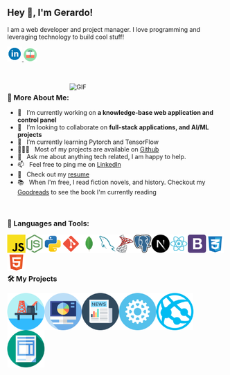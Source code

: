 ## Hey 👋, I'm Gerardo!
<p>
  I am a web developer and project manager. I love programming and leveraging technology to build cool stuff!
</p>
<p>
  <a href="https://www.linkedin.com/in/sanchezwebdev/">
    <img alt="LinkedIn" src="https://raw.githubusercontent.com/sanchezwebdev/svgs/master/linkedin-svgrepo-com.svg" style="height:34px; width:auto;"/>
  </a>  
  <a href="https://gerardosanchez.dev/" target="_blank">
    <img alt="Portfolio" src="https://raw.githubusercontent.com/sanchezwebdev/svgs/master/portfolio-bag-svgrepo-com.svg" style="height:30px; width:auto;"/>
  </a>
</p>
<br/>
<br/>

<img align="right" alt="GIF" src="https://external-content.duckduckgo.com/iu/?u=https%3A%2F%2Fchrisdermody.com%2Fcontent%2Fimages%2F2017%2F12%2F10_coding_dribbble.gif&f=1&nofb=1&ipt=af58e380d6e38d13a5fcd4f496ecbd6a271047e11c9f4fca9d28adf349038aa4&ipo=images" width="360px"/>   
  
### 🧐 More About Me:

- 🔭 &nbsp; I’m currently working on **a knowledge-base web application and control panel**
- 🤝 &nbsp; I’m looking to collaborate on **full-stack applications, and AI/ML projects**
- 🌱 &nbsp; I’m currently learning Pytorch and TensorFlow
- 👨🏻‍💻 &nbsp; Most of my projects are available on <a href="https://github.com/sanchezwebdev?tab=repositories&sort=name" target="_blank">Github</a>
- 💬 &nbsp; Ask me about anything tech related, I am happy to help.
- 📫 &nbsp; Feel free to ping me on <a href="https://www.linkedin.com/in/sanchezwebdev/" target="_blank">LinkedIn</a>
- 📝 &nbsp; Check out my <a href="https://docs.google.com/document/d/1tvNNiO2Id_Vqbn13PvqRIbd57C3sYj4TOwDwP9S3nSs/edit?usp=sharing" target="_blank">resume</a>
- 📚 &nbsp; When I'm free, I read fiction novels, and history. Checkout my <a href="https://www.goodreads.com/review/list/183830290-gerardo?shelf=currently-reading" target="_blank">Goodreads</a> to see the book I'm currently reading

<br>

### 🔨 Languages and Tools:
<a href="https://developer.mozilla.org/en-US/docs/Web/JavaScript" target="_blank"><img align="left" alt="Javascript" src="https://raw.githubusercontent.com/sanchezwebdev/svgs/master/javascript-svgrepo-com.svg" style="height:42px; width:auto;" /></a>
<a href="https://nodejs.org/en" target="_blank"><img align="left" src="https://raw.githubusercontent.com/sanchezwebdev/svgs/master/nodejs-icon-svgrepo-com.svg" alt="node.js" style="height:42px; width:auto;" /></a> 
<a href="https://www.python.org" target="_blank"><img align="left" alt="Python" src="https://raw.githubusercontent.com/sanchezwebdev/svgs/master/python-svgrepo-com.svg" style="height:42px; width:auto;" /></a>
<a href="https://git-scm.com/" target="_blank"><img align="left" src="https://raw.githubusercontent.com/sanchezwebdev/svgs/master/git-svgrepo-com.svg" alt="git" style="height:42px; width:auto;" /></a>
<a href="https://mongodb.com" target="_blank"><img align="left" alt="MongoDB" src="https://raw.githubusercontent.com/sanchezwebdev/svgs/master/mongo-svgrepo-com.svg" style="height:42px; width:auto;" /></a>
<a href="https://mysql.com" target="_blank"><img align="left" alt="MySQL" src="https://raw.githubusercontent.com/sanchezwebdev/svgs/master/mysql-svgrepo-com.svg" style="height:42px; width:auto;" /></a>
<a href="https://www.microsoft.com/en-us/sql-server/" target="_blank"><img align="left" alt="SQL Server" src="https://raw.githubusercontent.com/sanchezwebdev/svgs/master/SQL_Server201.png" style="height:42px; width:auto;" /></a>
<a href="https://www.postgresql.org/" target="_blank"><img align="left" alt="PostgreSQL" src="https://raw.githubusercontent.com/sanchezwebdev/svgs/master/postgresql-svgrepo-com.svg" style="height:42px; width:auto;" /></a>
<a href="https://nextjs.org/" target="_blank"><img align="left" alt="Next.js" src="https://raw.githubusercontent.com/sanchezwebdev/svgs/master/next-js-svgrepo-com.png" style="height:42px; width:auto;" /></a>
<a href="https://react.dev" target="_blank"><img align="left" alt="React" src="https://raw.githubusercontent.com/sanchezwebdev/svgs/master/react-svgrepo-com.svg" style="height:42px; width:auto;" /></a>
<a href="https://getbootstrap.com/" target="_blank"><img align="left" src="https://raw.githubusercontent.com/sanchezwebdev/svgs/master/bootstrap-svgrepo-com.svg" alt="bootstrap" style="height:42px; width:auto;" /></a> 
<a href="https://www.w3.org/TR/CSS/#css" target="_blank"><img align="left" alt="CSS" src="https://raw.githubusercontent.com/sanchezwebdev/svgs/master/css-3-svgrepo-com.svg" style="height:42px; width:auto;" /></a>
<a href="https://www.w3schools.com/html/" target="_blank"><img align="left" alt="HTML" src="https://raw.githubusercontent.com/sanchezwebdev/svgs/master/html-5-svgrepo-com.svg" style="height:42px; width:auto;" /></a>
<br/>
<br/>
<br/>
<br/>

### 🛠️ My Projects
<a href="https://gerardosanchez.dev/projects/crude-intelligence" target="_blank"><img alt="Oil Rig" src="https://raw.githubusercontent.com/sanchezwebdev/svgs/master/oil-platform-svgrepo-com.svg" style="height:86px; width:auto;" align="left" /></a>
<a href="https://gerardosanchez.dev/projects/economiq" target="_blank"><img alt="Chart" src="https://raw.githubusercontent.com/sanchezwebdev/svgs/master/web-analysis-chart-svgrepo-com.svg" style="height:86px; width:auto;" align="left" /></a>
<a href="https://gerardosanchez.dev/projects/pasadena-tribune" target="_blank"><img alt="News" src="https://raw.githubusercontent.com/sanchezwebdev/svgs/master/newspaper-news-svgrepo-com.svg" style="height:86px; width:auto;" align="left" /></a>
<a href="https://gerardosanchez.dev/projects/control-panel" target="_blank"><img alt="Gear" src="https://raw.githubusercontent.com/sanchezwebdev/svgs/master/settings-gear-svgrepo-com.svg" style="height:86px; width:auto;" align="left" /></a>
<a href="https://gerardosanchez.dev/projects/magis-web-services" target="_blank"><img alt="Globe" src="https://raw.githubusercontent.com/sanchezwebdev/svgs/master/web-sites-svgrepo-com.svg" style="height:86px; width:auto;" align="left" /></a>
<a href="https://gerardosanchez.dev/projects/crown-invoice" target="_blank"><img alt="Invoice" src="https://raw.githubusercontent.com/sanchezwebdev/svgs/master/invoice-bill-svgrepo-com.svg" style="height:86px; width:auto;" align="left" /></a>
